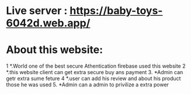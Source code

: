 # Live server :  https://baby-toys-6042d.web.app/
# About this website:
1 *.World one of the best secure Athentication firebase used this website 
2 *.this website client can get extra secure buy ans payment
3. *Admin can getr extra sume feture
4 *.user can add his review and about his product those he was used
5. *Admin can a admin to privilize a extra power

